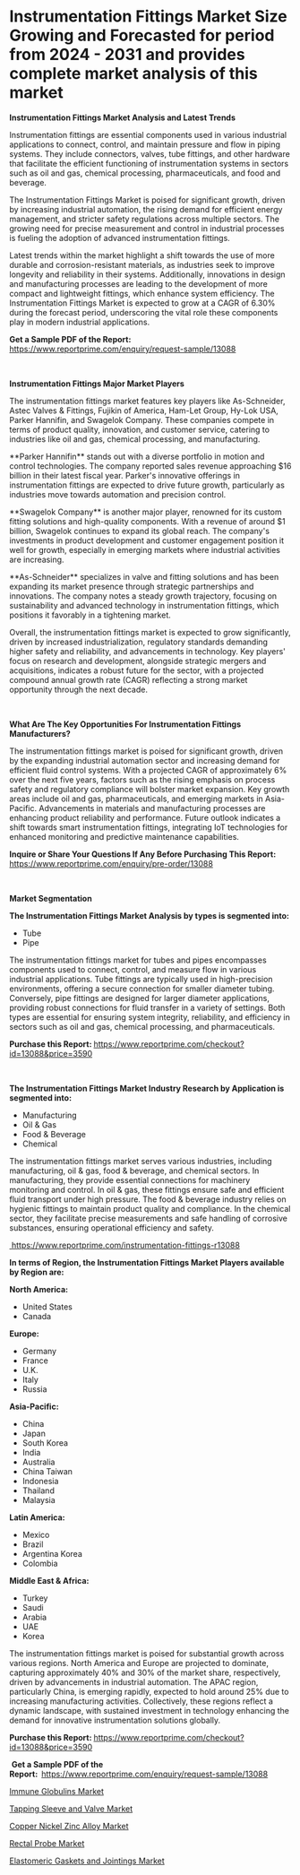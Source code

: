 <p><h1>Instrumentation Fittings Market Size Growing and Forecasted for period from 2024 - 2031 and provides complete market analysis of this market</h1></p><p><strong>Instrumentation Fittings Market Analysis and Latest Trends</strong></p>
<p><p>Instrumentation fittings are essential components used in various industrial applications to connect, control, and maintain pressure and flow in piping systems. They include connectors, valves, tube fittings, and other hardware that facilitate the efficient functioning of instrumentation systems in sectors such as oil and gas, chemical processing, pharmaceuticals, and food and beverage. </p><p>The Instrumentation Fittings Market is poised for significant growth, driven by increasing industrial automation, the rising demand for efficient energy management, and stricter safety regulations across multiple sectors. The growing need for precise measurement and control in industrial processes is fueling the adoption of advanced instrumentation fittings. </p><p>Latest trends within the market highlight a shift towards the use of more durable and corrosion-resistant materials, as industries seek to improve longevity and reliability in their systems. Additionally, innovations in design and manufacturing processes are leading to the development of more compact and lightweight fittings, which enhance system efficiency. The Instrumentation Fittings Market is expected to grow at a CAGR of 6.30% during the forecast period, underscoring the vital role these components play in modern industrial applications.</p></p>
<p><strong>Get a Sample PDF of the Report:&nbsp;</strong> <a href="https://www.reportprime.com/enquiry/request-sample/13088">https://www.reportprime.com/enquiry/request-sample/13088</a></p>
<p>&nbsp;</p>
<p><strong>Instrumentation Fittings Major Market Players</strong></p>
<p><p>The instrumentation fittings market features key players like As-Schneider, Astec Valves & Fittings, Fujikin of America, Ham-Let Group, Hy-Lok USA, Parker Hannifin, and Swagelok Company. These companies compete in terms of product quality, innovation, and customer service, catering to industries like oil and gas, chemical processing, and manufacturing.</p><p>**Parker Hannifin** stands out with a diverse portfolio in motion and control technologies. The company reported sales revenue approaching $16 billion in their latest fiscal year. Parker's innovative offerings in instrumentation fittings are expected to drive future growth, particularly as industries move towards automation and precision control.</p><p>**Swagelok Company** is another major player, renowned for its custom fitting solutions and high-quality components. With a revenue of around $1 billion, Swagelok continues to expand its global reach. The company's investments in product development and customer engagement position it well for growth, especially in emerging markets where industrial activities are increasing.</p><p>**As-Schneider** specializes in valve and fitting solutions and has been expanding its market presence through strategic partnerships and innovations. The company notes a steady growth trajectory, focusing on sustainability and advanced technology in instrumentation fittings, which positions it favorably in a tightening market.</p><p>Overall, the instrumentation fittings market is expected to grow significantly, driven by increased industrialization, regulatory standards demanding higher safety and reliability, and advancements in technology. Key players' focus on research and development, alongside strategic mergers and acquisitions, indicates a robust future for the sector, with a projected compound annual growth rate (CAGR) reflecting a strong market opportunity through the next decade.</p></p>
<p>&nbsp;</p>
<p><strong>What Are The Key Opportunities For Instrumentation Fittings Manufacturers?</strong></p>
<p><p>The instrumentation fittings market is poised for significant growth, driven by the expanding industrial automation sector and increasing demand for efficient fluid control systems. With a projected CAGR of approximately 6% over the next five years, factors such as the rising emphasis on process safety and regulatory compliance will bolster market expansion. Key growth areas include oil and gas, pharmaceuticals, and emerging markets in Asia-Pacific. Advancements in materials and manufacturing processes are enhancing product reliability and performance. Future outlook indicates a shift towards smart instrumentation fittings, integrating IoT technologies for enhanced monitoring and predictive maintenance capabilities.</p></p>
<p><strong>Inquire or Share Your Questions If Any Before Purchasing This Report:</strong> <a href="https://www.reportprime.com/enquiry/pre-order/13088">https://www.reportprime.com/enquiry/pre-order/13088</a></p>
<p>&nbsp;</p>
<p><strong>Market Segmentation</strong></p>
<p><strong>The Instrumentation Fittings Market Analysis by types is segmented into:</strong></p>
<p><ul><li>Tube</li><li>Pipe</li></ul></p>
<p><p>The instrumentation fittings market for tubes and pipes encompasses components used to connect, control, and measure flow in various industrial applications. Tube fittings are typically used in high-precision environments, offering a secure connection for smaller diameter tubing. Conversely, pipe fittings are designed for larger diameter applications, providing robust connections for fluid transfer in a variety of settings. Both types are essential for ensuring system integrity, reliability, and efficiency in sectors such as oil and gas, chemical processing, and pharmaceuticals.</p></p>
<p><strong>Purchase this Report:&nbsp;</strong><a href="https://www.reportprime.com/checkout?id=13088&price=3590">https://www.reportprime.com/checkout?id=13088&price=3590</a></p>
<p>&nbsp;</p>
<p><strong>The Instrumentation Fittings Market Industry Research by Application is segmented into:</strong></p>
<p><ul><li>Manufacturing</li><li>Oil & Gas</li><li>Food & Beverage</li><li>Chemical</li></ul></p>
<p><p>The instrumentation fittings market serves various industries, including manufacturing, oil & gas, food & beverage, and chemical sectors. In manufacturing, they provide essential connections for machinery monitoring and control. In oil & gas, these fittings ensure safe and efficient fluid transport under high pressure. The food & beverage industry relies on hygienic fittings to maintain product quality and compliance. In the chemical sector, they facilitate precise measurements and safe handling of corrosive substances, ensuring operational efficiency and safety.</p></p>
<p><a href="https://www.reportprime.com/instrumentation-fittings-r13088">&nbsp;https://www.reportprime.com/instrumentation-fittings-r13088</a></p>
<p><strong>In terms of Region, the Instrumentation Fittings Market Players available by Region are:</strong></p>
<p>
    <p> <strong> North America: </strong>
        <ul>
            <li>United States</li>
            <li>Canada</li>
        </ul>
        </p> 
    <p> <strong> Europe: </strong>
        <ul>
            <li>Germany</li>
            <li>France</li>
            <li>U.K.</li>
            <li>Italy</li>
            <li>Russia</li>
        </ul>
        </p> 
    <p> <strong> Asia-Pacific: </strong>
        <ul>
            <li>China</li>
            <li>Japan</li>
            <li>South Korea</li>
            <li>India</li>
            <li>Australia</li>
            <li>China Taiwan</li>
            <li>Indonesia</li>
            <li>Thailand</li>
            <li>Malaysia</li>
        </ul>
        </p> 
    <p> <strong> Latin America: </strong>
        <ul>
            <li>Mexico</li>
            <li>Brazil</li>
            <li>Argentina Korea</li>
            <li>Colombia</li>
        </ul>
        </p> 
    <p> <strong> Middle East & Africa: </strong>
        <ul>
            <li>Turkey</li>
            <li>Saudi</li>
            <li>Arabia</li>
            <li>UAE</li>
            <li>Korea</li>
        </ul>
    </p>
    </p>
<p><p>The instrumentation fittings market is poised for substantial growth across various regions. North America and Europe are projected to dominate, capturing approximately 40% and 30% of the market share, respectively, driven by advancements in industrial automation. The APAC region, particularly China, is emerging rapidly, expected to hold around 25% due to increasing manufacturing activities. Collectively, these regions reflect a dynamic landscape, with sustained investment in technology enhancing the demand for innovative instrumentation solutions globally.</p></p>
<p><strong>Purchase this Report: </strong><a href="https://www.reportprime.com/checkout?id=13088&price=3590">https://www.reportprime.com/checkout?id=13088&price=3590</a></p>
<p>&nbsp;<strong>Get a Sample PDF of the Report:&nbsp;&nbsp;</strong><a href="https://www.reportprime.com/enquiry/request-sample/13088">https://www.reportprime.com/enquiry/request-sample/13088</a></p>
<p><strong></strong></p>
<p><p><a href="https://www.linkedin.com/pulse/how-immune-globulins-market-evolve-growth-analysis-year-bajfe?trackingId=aMa6LnqQRsme6SSUmFx4VA%3D%3D">Immune Globulins Market</a></p><p><a href="https://issuu.com/reportprime-2/docs/tapping-sleeve-and-valve-market-siz_d6da5f34c186f3">Tapping Sleeve and Valve Market</a></p><p><a href="https://medium.com/@laurenperkins14/copper-nickel-zinc-alloy-market-overview-global-market-trends-and-future-prospects-from-2024-to-57ac9b80fefe">Copper Nickel Zinc Alloy Market</a></p><p><a href="https://medium.com/@ruhinayunsa/strategic-market-insights-navigating-the-global-rectal-probe-market-landscape-2024-2031-c497a82d210b">Rectal Probe Market</a></p><p><a href="https://issuu.com/reportprime-2/docs/elastomeric-gaskets-and-jointings-m_2e9097756568be">Elastomeric Gaskets and Jointings Market</a></p></p>